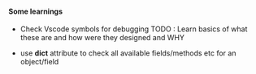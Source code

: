 #### Some learnings
-  Check Vscode symbols for debugging
 TODO : Learn basics of what these are and how were they designed and WHY

- use  __dict__ attribute to check all available fields/methods etc for an object/field

